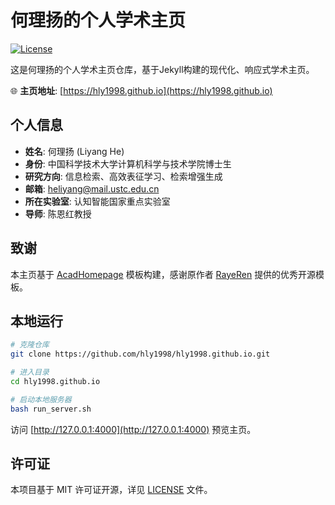 # 何理扬的个人学术主页

[![License](https://img.shields.io/github/license/hly1998/hly1998.github.io)](https://github.com/hly1998/hly1998.github.io/blob/main/LICENSE)

这是何理扬的个人学术主页仓库，基于Jekyll构建的现代化、响应式学术主页。

🌐 **主页地址**: [https://hly1998.github.io](https://hly1998.github.io)

## 个人信息

- **姓名**: 何理扬 (Liyang He)
- **身份**: 中国科学技术大学计算机科学与技术学院博士生
- **研究方向**: 信息检索、高效表征学习、检索增强生成
- **邮箱**: heliyang@mail.ustc.edu.cn
- **所在实验室**: 认知智能国家重点实验室
- **导师**: 陈恩红教授

## 致谢

本主页基于 [AcadHomepage](https://github.com/RayeRen/acad-homepage.github.io) 模板构建，感谢原作者 [RayeRen](https://github.com/RayeRen) 提供的优秀开源模板。

## 本地运行

```bash
# 克隆仓库
git clone https://github.com/hly1998/hly1998.github.io.git

# 进入目录
cd hly1998.github.io

# 启动本地服务器
bash run_server.sh
```

访问 [http://127.0.0.1:4000](http://127.0.0.1:4000) 预览主页。

## 许可证

本项目基于 MIT 许可证开源，详见 [LICENSE](LICENSE) 文件。